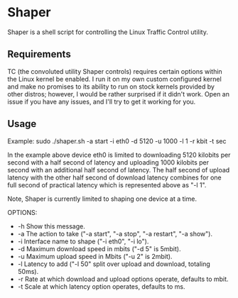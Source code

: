 Shaper
======

Shaper is a shell script for controlling the Linux Traffic Control utility.


Requirements
------------

TC (the convoluted utility Shaper controls) requires certain options within the
Linux kernel be enabled. I run it on my own custom configured kernel and make no
promises to its ability to run on stock kernels provided by other distros;
however, I would be rather surprised if it didn't work. Open an issue if you
have any issues, and I'll try to get it working for you.


Usage
-----
Example: sudo ./shaper.sh -a start -i eth0 -d 5120 -u 1000 -l 1 -r kbit -t sec

In the example above device eth0 is limited to downloading 5120 kilobits per
second with a half second of latency and uploading 1000 kilobits per second with
an additional half second of latency. The half second of upload latency with the
other half second of download latency combines for one full second of practical
latency which is represented above as "-l 1".

Note, Shaper is currently limited to shaping one device at a time.


OPTIONS:

*  -h   Show this message.
*  -a   The action to take ("-a start", "-a stop", "-a restart", "-a show").
*  -i   Interface name to shape ("-i eth0", "-i lo").
*  -d   Maximum download speed in mbits ("-d 5" is 5mbit).
*  -u   Maximum upload speed in Mbits ("-u 2" is 2mbit).
*  -l   Latency to add ("-l 50" split over upload and download, totaling 50ms).
*  -r   Rate at which download and upload options operate, defaults to mbit.
*  -t   Scale at which latency option operates, defaults to ms.

